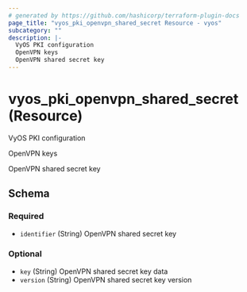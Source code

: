 ```yaml
---
# generated by https://github.com/hashicorp/terraform-plugin-docs
page_title: "vyos_pki_openvpn_shared_secret Resource - vyos"
subcategory: ""
description: |-
  VyOS PKI configuration
  OpenVPN keys
  OpenVPN shared secret key
---
```


# vyos_pki_openvpn_shared_secret (Resource)

VyOS PKI configuration

OpenVPN keys

OpenVPN shared secret key



<!-- schema generated by tfplugindocs -->
## Schema

### Required

- `identifier` (String) OpenVPN shared secret key

### Optional

- `key` (String) OpenVPN shared secret key data
- `version` (String) OpenVPN shared secret key version
